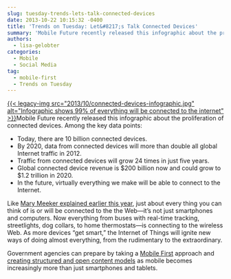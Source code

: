```yaml
---
slug: tuesday-trends-lets-talk-connected-devices
date: 2013-10-22 10:15:32 -0400
title: 'Trends on Tuesday: Let&#8217;s Talk Connected Devices'
summary: 'Mobile Future recently released this infographic about the proliferation of connected devices. Among the key data points: Today, there are 10 billion connected devices. By 2020, data from connected devices will more than double all global Internet traffic in 2012. Traffic'
authors:
  - lisa-gelobter
categories:
  - Mobile
  - Social Media
tag:
  - mobile-first
  - Trends on Tuesday
---
```


[{{< legacy-img src="2013/10/connected-devices-infographic.jpg" alt="Infographic shows 99% of everything will be connected to the internet" >}}](https://s3.amazonaws.com/digitalgov/_legacy-img/2013/10/connected-devices-infographic.jpg)Mobile Future recently released this infographic about the proliferation of connected devices. Among the key data points:

  * Today, there are 10 billion connected devices.
  * By 2020, data from connected devices will more than double all global Internet traffic in 2012.
  * Traffic from connected devices will grow 24 times in just five years.
  * Global connected device revenue is $200 billion now and could grow to $1.2 trillion in 2020.
  * In the future, virtually everything we make will be able to connect to the Internet.

Like [Mary Meeker explained earlier this year](https://digitalgov.sites.usa.gov/2013/06/05/mary-meekers-internet-trends-report-2/ "Mary Meeker’s Internet Trends Report"), just about every thing you can think of is or will be connected to the the Web—it&#8217;s not just smartphones and computers. Now everything from buses with real-time tracking, streetlights, dog collars, to home thermostats—is connecting to the wireless Web. As more devices “get smart,” the Internet of Things will ignite new ways of doing almost everything, from the rudimentary to the extraordinary.

Government agencies can prepare by taking a [Mobile First](https://digitalgov.sites.usa.gov/2013/09/30/mobile-first/ "Mobile First") approach and [creating structured and open content models](https://digitalgov.sites.usa.gov/2013/07/29/how-to-create-open-structured-content/ "How to Create Open, Structured Content") as mobile becomes increasingly more than just smartphones and tablets.